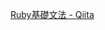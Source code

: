 [Ruby基礎文法 - Qiita](https://qiita.com/Fendo181/items/eb2cb17f32d99aa01f59#%E5%A4%9A%E9%87%8D%E4%BB%A3%E5%85%A5)